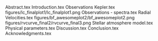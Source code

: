 Abstract.tex
Introduction.tex
Observations   Kepler.tex
figures/lc_finalplot1/lc_finalplot1.png
Observations - spectra.tex
Radial Velocities.tex
figures/bf_awesomeplot2/bf_awesomeplot2.png
figures/rvcurve_final2/rvcurve_final3.png
Stellar atmosphere model.tex
Physical parameters.tex
Discussion.tex
Conclusion.tex
Acknowledgments.tex
